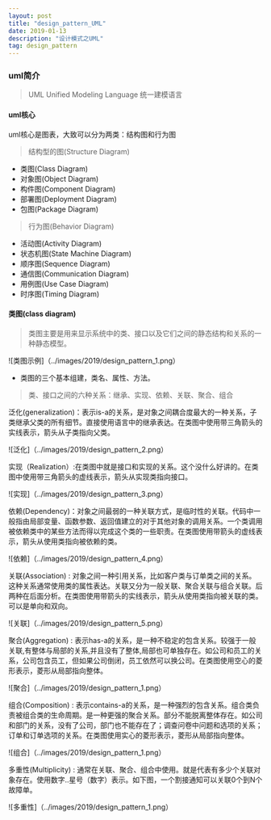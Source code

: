 ```yaml
---
layout: post
title: "design_pattern_UML"
date: 2019-01-13
description: "设计模式之UML"
tag: design_pattern
---
```

### uml简介
> UML Unified Modeling Language 统一建模语言
#### uml核心

uml核心是图表，大致可以分为两类：结构图和行为图

> 结构型的图(Structure Diagram)

- 类图(Class Diagram)
- 对象图(Object Diagram)
- 构件图(Component Diagram)
- 部署图(Deployment Diagram)
- 包图(Package Diagram)

> 行为图(Behavior Diagram)

- 活动图(Activity Diagram)
- 状态机图(State Machine Diagram)
- 顺序图(Sequence Diagram)
- 通信图(Communication Diagram)
- 用例图(Use Case Diagram)
- 时序图(Timing Diagram)

#### 类图(class diagram)
>类图主要是用来显示系统中的类、接口以及它们之间的静态结构和关系的一种静态模型。

![类图示例]（../images/2019/design_pattern_1.png）

- 类图的三个基本组建，类名、属性、方法。

> 类、接口之间的六种关系：继承、实现、依赖、关联、聚合、组合

泛化(generalization)：表示is-a的关系，是对象之间耦合度最大的一种关系，子类继承父类的所有细节。直接使用语言中的继承表达。在类图中使用带三角箭头的实线表示，箭头从子类指向父类。

![泛化]（../images/2019/design_pattern_2.png）

实现（Realization）:在类图中就是接口和实现的关系。这个没什么好讲的。在类图中使用带三角箭头的虚线表示，箭头从实现类指向接口。

![实现]（../images/2019/design_pattern_3.png）

依赖(Dependency)：对象之间最弱的一种关联方式，是临时性的关联。代码中一般指由局部变量、函数参数、返回值建立的对于其他对象的调用关系。一个类调用被依赖类中的某些方法而得以完成这个类的一些职责。在类图使用带箭头的虚线表示，箭头从使用类指向被依赖的类。

![依赖]（../images/2019/design_pattern_4.png）

关联(Association) : 对象之间一种引用关系，比如客户类与订单类之间的关系。这种关系通常使用类的属性表达。关联又分为一般关联、聚合关联与组合关联。后两种在后面分析。在类图使用带箭头的实线表示，箭头从使用类指向被关联的类。可以是单向和双向。

![关联]（../images/2019/design_pattern_5.png）

聚合(Aggregation) : 表示has-a的关系，是一种不稳定的包含关系。较强于一般关联,有整体与局部的关系,并且没有了整体,局部也可单独存在。如公司和员工的关系，公司包含员工，但如果公司倒闭，员工依然可以换公司。在类图使用空心的菱形表示，菱形从局部指向整体。

![聚合]（../images/2019/design_pattern_1.png）

组合(Composition) : 表示contains-a的关系，是一种强烈的包含关系。组合类负责被组合类的生命周期。是一种更强的聚合关系。部分不能脱离整体存在。如公司和部门的关系，没有了公司，部门也不能存在了；调查问卷中问题和选项的关系；订单和订单选项的关系。在类图使用实心的菱形表示，菱形从局部指向整体。

![组合]（../images/2019/design_pattern_1.png）

多重性(Multiplicity) : 通常在关联、聚合、组合中使用。就是代表有多少个关联对象存在。使用数字..星号（数字）表示。如下图，一个割接通知可以关联0个到N个故障单。

![多重性]（../images/2019/design_pattern_1.png）
